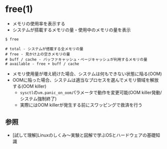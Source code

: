 # free(1)
- メモリの使用率を表示する
- システムが搭載するメモリの量・使用中のメモリの量を表示

```
$ free

# total - システムが搭載する全メモリの量
# free - 見かけ上の空きメモリの量
# buff / cache - バッファキャッシュ・ページキャッシュが利用するメモリの量
# available - free + buff / cache
```

- メモリ使用量が増え続けた場合、システムは何もできない状態に陥る(OOM)
- OOMに陥った場合、システムは適当なプロセスを選んでメモリ領域を解放する(OOM killer)
  - `sysctl`の`vm.panic_on_oom`パラメータで動作を変更可能(OOM killer発動/システム強制終了)
  - 実際にはOOM killerが発生する前にスワッピングで救済を行う

## 参照
- [試して理解]Linuxのしくみ〜実験と図解で学ぶOSとハードウェアの基礎知識
